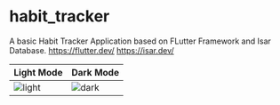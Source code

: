 # habit_tracker

A basic Habit Tracker Application based on FLutter Framework and Isar Database.
<https://flutter.dev/>
<https://isar.dev/>

| Light Mode                   | Dark Mode                    |
|------------------------------|------------------------------|
| ![light](lightMode.png)      | ![dark](darkMode.png)        |
